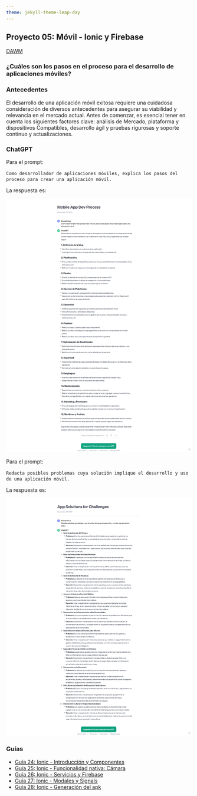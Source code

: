 ```yaml
---
theme: jekyll-theme-leap-day
---
```


## Proyecto 05: Móvil - Ionic y Firebase

[DAWM](/DAWM/)

### ¿Cuáles son los pasos en el proceso para el desarrollo de aplicaciones móviles?

### Antecedentes

El desarrollo de una aplicación móvil exitosa requiere una cuidadosa consideración de diversos antecedentes para asegurar su viabilidad y relevancia en el mercado actual. Antes de comenzar, es esencial tener en cuenta los siguientes factores clave: análisis de Mercado, plataforma y dispositivos Compatibles, desarrollo ágil y pruebas rigurosas y soporte continuo y actualizaciones.

### ChatGPT

Para el prompt: 

```
Como desarrollador de aplicaciones móviles, explica los pasos del proceso para crear una aplicación móvil.
```
La respuesta es:

![respuesta](archivos/proyecto05-pregunta1.png)

Para el prompt: 

```
Redacta posibles problemas cuya solución implique el desarrollo y uso de una aplicación móvil.
```
La respuesta es:

![respuesta](archivos/proyecto05-pregunta2.png)

### Guías

* [Guía 24: Ionic - Introducción y Componentes](/DAWM/guias/2024/guia24)
* [Guía 25: Ionic - Funcionalidad nativa: Cámara](/DAWM/guias/2024/guia25)
* [Guía 26: Ionic - Servicios y Firebase](/DAWM/guias/2024/guia26)
* [Guía 27: Ionic - Modales y Signals](/DAWM/guias/2024/guia27)
* [Guía 28: Ionic - Generación del apk](/DAWM/guias/2024/guia28)